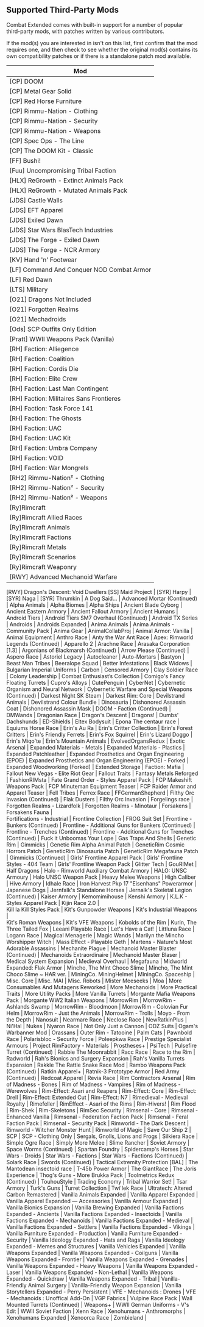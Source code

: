 ## Supported Third-Party Mods

Combat Extended comes with built-in support for a number of popular third-party mods, with patches written by various contributors.

If the mod(s) you are interested in isn't on this list, first confirm that the mod requires one, and then check to see whether the original mod(s) contains its own compatibility patches or if there is a standalone patch mod available.

Mod |
--- |
[CP] DOOM	|
[CP] Metal Gear Solid	|
[CP] Red Horse Furniture	|
[CP] Rimmu-Nation - Clothing	|
[CP] Rimmu-Nation - Security	|
[CP] Rimmu-Nation - Weapons	|
[CP] Spec Ops - The Line	|
[CP] The DOOM Kit - Classic	|
[FF] Bushi!	|
[Fuu] Uncompromising Tribal Faction |
[HLX] ReGrowth - Extinct Animals Pack |
[HLX] ReGrowth - Mutated Animals Pack |
[JDS] Castle Walls  |
[JDS] EFT Apparel |
[JDS] Exiled Dawn |
[JDS] Star Wars BlasTech Industries |
[JDS] The Forge - Exiled Dawn |
[JDS] The Forge - NCR Armory	|
[KV] Hand 'n' Footwear	|
[LF] Command And Conquer NOD Combat Armor |
[LF] Red Dawn   |
[LTS] Military |
[O21] Dragons Not Included |
[O21] Forgotten Realms |
[O21] Mechadroids |
[Ods] SCP Outfits Only Edition	|
[Pratt] WWII Weapons Pack (Vanilla)	|
[RH] Faction: Alliegence	|
[RH] Faction: Coalition	|
[RH] Faction: Cordis Die	|
[RH] Faction: Elite Crew	|
[RH] Faction: Last Man Contingent	|
[RH] Faction: Militaires Sans Frontieres	|
[RH] Faction: Task Force 141	|
[RH] Faction: The Ghosts	|
[RH] Faction: UAC	|
[RH] Faction: UAC Kit	|
[RH] Faction: Umbra Company	|
[RH] Faction: VOID	|
[RH] Faction: War Mongrels	|
[RH2] Rimmu-Nation² - Clothing	|
[RH2] Rimmu-Nation² - Security  |
[RH2] Rimmu-Nation² - Weapons	|
[Ry]Rimcraft	|
[Ry]Rimcraft Allied Races	|
[Ry]Rimcraft Animals	|
[Ry]Rimcraft Factions	|
[Ry]Rimcraft Metals	|
[Ry]Rimcraft Scenarios	|
[Ry]Rimcraft Weaponry	|
[RWY] Advanced Mechanoid Warfare    |
[RWY] Dragon's Descent: Void Dwellers
[SS] Maid Project	|
[SYR] Harpy	|
[SYR] Naga	|
[SYR] Thrumkin	|
A Dog Said...	|
Advanced Mortar (Continued) |
Alpha Animals |
Alpha Biomes |
Alpha Ships |
Ancient Blade Cyborg  |
Ancient Eastern Armory  |
Ancient Fallout Armory  |
Ancient Humans   |
Android Tiers	|
Android Tiers SM7 Overhaul (Continued)  |
Android TX Series   |
Androids	|
Androids Expanded	|
Anima Animals  |
Anima Animals - Community Pack  |
Anima Gear  |
AnimalCollabProj	|
Animal Armor: Vanilla	|
Animal Equipment	|
Anthro Race |
Anty the War Ant Race |
Apex: Rimworld Legends (Continued)  |
Apparello 2	|
Arachne Race	|
Arasaka Corporation [1.3]	|
Argonians of Blackmarsh (Continued) |
Arrow Please (Continued)    |
Aspero Race |
Astoriel Legacy |
Autocleaner	|
Auto-Mortars	|
Bastyon  |
Beast Man Tribes  |
Beeralope Squad	|
Better Infestations	|
Black Widows	|
Bulgarian Imperial Uniforms |
Carbon	|
Censored Armory  |
Clay Soldier Race |
Colony Leadership   |
Combat Enthusiast’s Collection	|
Comigo's Fancy Floating Turrets |
Cupro's Alloys	|
CutePenguin	|
CyberNet	|
Cybernetic Organism and Neural Network	|
Cybernetic Warfare and Special Weapons (Continued)  |
Darkest Night SK Steam	|
Darkest Rim: Core	|
Devilstrand Animals |
Devilstrand Colour Bundle   |
Dinosauria |
Dishonored Assassin Coat |
Dishonored Assassin Mask |
DOOM - Faction (Continued) |
DMWands |
Dragonian Race	|
Dragon's Descent    |
Dragons!	|
Dumbs' Dachshunds   |
ED-Shields	|
Eltex Bodysuit  |
Epona The centaur race  |
Equiums Horse Race	|
Erin's Au Ra    |
Erin's Critter Collection |
Erin's Forest Critters |
Erin's Friendly Ferrets |
Erin's Fox Squirrel |
Erin's Lizard Doggo |
Erin's Miqo'te  |
Erin's Mountain Animals |
EvolvedOrgansRedux |
Exotic Arsenal |
Expanded Materials - Metals |
Expanded Materials - Plastics |
Expanded Patchleather	|
Expanded Prosthetics and Organ Engineering (EPOE)	|
Expanded Prosthetics and Organ Engineering (EPOE) - Forked	|
Expanded Woodworking (Forked)   |
Extended Storage	|
Faction: Mafia  |
Fallout New Vegas - Elite Riot Gear |
Fallout Traits	|
Fantasy Metals Reforged |
FashionRIMsta	|
Fate Grand Order - Styles Apparel Pack	|
FCP Makeshift Weapons Pack	|
FCP Minuteman Equipment Teaser	|
FCP Raider Armor and Apparel Teaser	|
Fell Tribes	|
Ferrex Race	|
FFGermanShepherd    |
Filthy Orc Invasion (Continued) |
Flak Dusters	|
Filthy Orc Invasion |
Forgelings race	|
Forgotten Realms - Lizardfolk	|
Forgotten Realms - Minotaur	|
Forsakens	|
Forsakens Fauna |  
Fortifications - Industrial |
Frontline Collection  |
FROG Suit Set   |
Frontline - Bunkers (Continued) |
Frontline - Additional Guns for Bunkers (Continued) |
Frontline - Trenches (Continued)    |
Frontline - Additional Guns for Trenches (Continued)    |
Fuck it Unboomas Your Lope |
Gas Traps And Shells	|
Genetic Rim |
Gimmicks    |
Genetic Rim Alpha Animal Patch |
GeneticRim Cosmic Horrors Patch |
GeneticRim Dinosauria Patch |
GeneticRim Megafauna Patch |
Gimmicks (Continued)    |
Girls' Frontline Apparel Pack	|
Girls' Frontline Styles - 404 Team	|
Girls' Frontline Weapon Pack	|
Glitter Tech	|
GouRIMet	|
Half Dragons    |
Halo - Rimworld Auxiliary Combat Armory	|
HALO: UNSC Armoury |
Halo UNSC Weapon Pack	|
Heavy Melee Weapons |
High Caliber	|
Hive Armory |
Idhale Race	|
Iron Harvest Pkp 17 "Eisenhans" Powerarmor	|
Japanese Dogs   |
Jernfalk's Standalone Horses	|
Jernalk's Skeletal Legion (Continued)	|
Kaiser Armory	|
Kemomimihouse |
Kenshi Armory |
K.L.K - Styles Apparel Pack	|
Kijin Race 2.0     	|     
Kill la Kill Styles Pack    |
Kit's Gunpowder Weapons |
Kit's Industrial Weapons |   
Kit's Roman Weapons |
Kit's VFE Weapons |
Kobolds of the Rim  |
Kurin, The Three Tailed Fox	|
Leeani Playable Race	|
Let's Have a Cat!	|
Littluna Race |
Logann Race	|
Magical Menagerie	|
Magic Wands |
Marilyn the Mincho Worshipper Witch |
Mass Effect - Playable Geth |
Martens - Nature's Most Adorable Assassins  |
Mechanite Plague    |
Mechanoid Master Blaster (Continued)    |
Mechanoids Extraordinaire	|
Mechanoid Master Blaser |
Medical System Expansion	|
Medieval Overhaul   |
Megafauna	|
Midworld Expanded: Flak Armor  |
Mincho, The Mint Choco Slime  |
Mincho, The Mint Choco Slime ~ HAR ver. |
MiningCo. MiningHelmet	|
MiningCo. Spaceship	|
Misc. Core	|
Misc. MAI |
Misc. Robots	|
Mister Meeseeks |
Moa |
More Consumables And Mutagens Reworked |
More Mechanoids	|
More Practical Traits	|
More Utility Packs	|
More Vanilla Turrets	|
Morgante Mafia Weapons Pack |
Morgante WW2 Italian Weapons    |
MorrowRim	|
MorrowRim - Ashlands Swamp  |
MorrowRim - Bloodmoon  |
MorrowRim - Colovian Fur Helm	|
MorrowRim - Just the Animals	|
MorrowRim - Trolls	|
Moyo - From the Depth   |
Nanosuit   |
Nearmare Race	|
Neclose Race	|
NewRatkinPlus |
Ni'Hal	|
Nukes   |
Nyaron Race |
Not Only Just a Cannon  |
ODZ Suits |
Ogam's Warbanner Mod    |
Orassans	|
Outer Rim - Tatooine    |
Palm Cats   |
Pawnbold Race   |
Polarisbloc - Security Force	|
Poleepkwa Race	|
Prestige Specialist Armours	|
Project RimFactory - Materials |
Prostheses+ |
PsiTech	|
Pulsefire Turret (Continued)    |
Rabbie The Moonrabbit	|
Racc Race	|
Race to the Rim |
Radworld    |
Rah's Bionics and Surgery Expansion	|
Rah's Vanilla Turrets Expansion |
Rakkle The Rattle Snake Race Mod  |
Rambo Weapons Pack (Continued)  |
Ratkin Apparel+ |
Ratnik-3 Prototype Armor    |
Red Army (Continued) |
Redcoat Apparel	|
Revia Race |
Rim Contractors Arsenal	|
Rim of Madness - Bones	|
Rim of Madness - Vampires	|
Rim of Madness - Werewolves	|
Rim-Effect: Asari and Reapers   |
Rim-Effect: Core	|
Rim-Effect: Drell	|
Rim-Effect: Extended Cut	|
Rim-Effect: N7	|
Rimedieval - Medieval Royalty   |
Rimefeller	|
RimEffect - Asari of the Rims	|
Rim-Hivers!	|
Rim Flood	|
Rim-Shek	|
Rim-Skeletons	|
RimSec Security |
Rimsenal - Core |
Rimsenal - Enhanced Vanilla |
Rimsenal - Federation Faction Pack |
Rimsenal - Feral Faction Pack |
Rimsenal - Security Pack |
Rimworld - The Dark Descent |
Rimworld - Witcher Monster Hunt |
Rimworld of Magic |
Save Our Ship 2	|
SCP |
SCP - Clothing Only	|
Sergals, Gnolls, Lions and Frogs	|
Silkiera Race	|
Simple Ogre Race  |
Simply More Melee	|
Slime Rancher	|
Soviet Armory	|
Space Worms (Continued) |
Spartan Foundry	|
Spidercamp's Horses     |
Star Wars - Droids |
Star Wars - Factions |
Star Wars - Factions (Continued) |
Solark Race |
Swords (Continued)  |
Tactical Extremity Protection [BAL] |
The Mantodean insectoid race	|
T-45b Power Armor	|
The GiantRace	|
The Joris Experience	|
Thog's Guns - More Brukka Pack  |
Toolmetrics Redux (Continued)   |
TouhouStyle	|
Trading Economy	|
Tribal Warrior Set! |
Tsar Armory	|
Turk's Guns |
Turret Collection	|
Twi'lek Race    |
Ultratech: Altered Carbon Remastered |
Vanilla Animals Expanded |
Vanilla Apparel Expanded	|
Vanilla Apparel Expanded — Accessories  |
Vanilla Armour Expanded	|
Vanilla Bionics Expansion	|
Vanilla Brewing Expanded    |
Vanilla Factions Expanded - Ancients    |
Vanilla Factions Expanded - Insectoids |
Vanilla Factions Expanded - Mechanoids	|
Vanilla Factions Expanded - Medieval	|
Vanilla Factions Expanded - Settlers	|
Vanilla Factions Expanded - Vikings	|
Vanilla Furniture Expanded - Production	|
Vanilla Furniture Expanded -  Security |
Vanilla Ideology Expanded - Hats and Rags |
Vanilla Ideology Expanded - Memes and Structures    |
Vanilla Vehicles Expanded	|
Vanilla Weapons Expanded |
Vanilla Weapons Expanded - Coilguns |
Vanilla Weapons Expanded - Frontier	|
Vanilla Weapons Expanded - Grenades |
Vanilla Weapons Expanded - Heavy Weapons |
Vanilla Weapons Expanded - Laser |
Vanilla Weapons Expanded - Non-Lethal	|
Vanilla Weapons Expanded - Quickdraw	|
Vanilla Weapons Expanded - Tribal	|
Vanilla-Friendly Animal Surgery	|
Vanilla-Friendly Weapon Expansion	|
Vanilla Storytellers Expanded - Perry Persistent |
VFE - Mechanoids : Drones |
VFE - Mechanoids : Unoffical Add-On |
VGP Fabrics |
Vulpine Race Pack	|
Wall Mounted Turrets (Continued)    |
Weapons+	|
WWII German Uniforms - V's Edit |
WWII Soviet Faction	|
Xenn Race	|
Xenohumans - Anthromorphs |
Xenohumans Expanded |
Xenoorca Race	|
Zombieland	|
